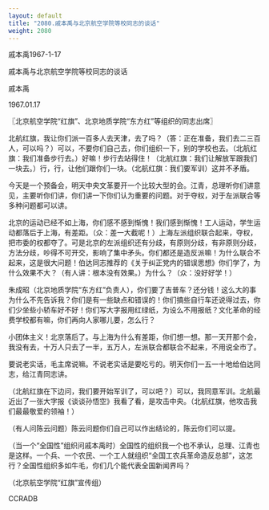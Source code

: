 ```yaml
---
layout: default
title: "2080.戚本禹与北京航空学院等校同志的谈话"
weight: 2080
---
```


戚本禹1967-1-17

戚本禹与北京航空学院等校同志的谈话

戚本禹

1967.01.17

〖北京航空学院“红旗”、北京地质学院“东方红”等组织的同志出席〗

北航红旗，我让你们派一百多人去天津，去了吗？（答：正在准备，我们去二三百人，可以吗？）可以，不要你们自己去，你们组织一下，别的学校也去。（北航红旗：我们准备步行去。）好嘛！步行去站得住！（北航红旗：我们让解放军跟我们一块去。）行，行，让他们跟你们一块。（北航红旗：我们要军训）这并不矛盾。

今天是一个预备会，明天中央文革要开一个比较大型的会。江青，总理听你们讲意见，主要听你们讲，你们讲一下你们认为重要的问题。对于夺权，对于左派联合等多种问题都可以讲。

北京的运动已经不如上海，你们感不感到惭愧！我们感到惭愧！工人运动，学生运动都落后于上海，有差距。（众：差一大截呢！）上海左派组织联合起来，夺权，把市委的权都夺了。可是北京的左派组织还有分歧，有原则分歧，有非原则分歧，方法分歧，吵得不可开交，影响了集中矛头。你们都还是造反派嘛！为什么联合不起来，这是很大问题！伯达同志推荐的《关于纠正党内的错误思想》你们学了，为什么效果不大？（有人讲：根本没有效果。）为什么？（众：没好好学！）

朱成昭（北京地质学院“东方红”负责人），你们要了吉普车？还分钱！这么大的事为什么不先告诉我？你们是有一些缺点和错误的！你们搞些自行车还说得过去，你们少坐些小轿车好不好！你们写大字报用红绿纸，为设么不用报纸？文化革命的经费学校都有嘛，你们再向人家哪儿要，怎么行？

小团体主义！北京落后了。与上海为什么有差距，你们想一想。那一天开那个会，我没有去，十万人只去了一半，五万人，左派联合都联合不起来，不用说全市了。

要说老实话，毛主席说嘛。不说老实话是要吃亏的。明天你们一五一十地给伯达同志，给江青同志讲。

（北航红旗在下边问，我们要开始军训了，可以吧？）可以，我同意军训。北航最近出了一张大字报《谈谈孙悟空》我看了看，是攻击中央。（北航红旗，他攻击我们最最敬爱的领袖！）

（有人问陈云问题）陈云问题你们自己可以作出结论的，陈云你们可以提。

（当一个“全国性”组织问戚本禹时）全国性的组织我一个也不承认，总理、江青也是这样。一个兵、一个农民、一个工人就组织“全国工农兵革命造反总部”，这怎行？全国性组织多如牛毛，你们几个能代表全国新闻界吗？

（北京航空学院“红旗”宣传组）

CCRADB

